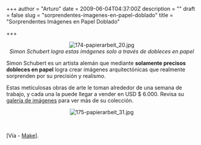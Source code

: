 +++
author = "Arturo"
date = 2009-06-04T04:37:00Z
description = ""
draft = false
slug = "sorprendentes-imagenes-en-papel-doblado"
title = "Sorprendentes Imágenes en Papel Doblado"

+++

<p align="center"><img src="http://geeksan.com/wp-content/uploads/import/174-papierarbeit_20.jpg" alt="174-papierarbeit_20.jpg" /><br /><cite>Simon Schubert logra estas imágenes solo a través de dobleces en papel</cite></p>

<p>Simon Schubert es un artista alemán que mediante <strong>solamente precisos dobleces en papel</strong> logra crear imágenes arquitectónicas que realmente sorprenden por su precisión y realismo.</p>

<p>Estas meticulosas obras de arte le toman alrededor de una semana de trabajo, y cada una la puede llegar a vender en USD $ 6.000. Revisa su <a href="http://www.simonschubert.de/papierarbeiten.html">galería de imágenes</a> para ver más de su colección.</p>


<p align="center"><img src="http://geeksan.com/wp-content/uploads/import/175-papierarbeit_31.jpg" alt="175-papierarbeit_31.jpg" /></p><br>

[Vía - <a href="http://blog.makezine.com/archive/2009/06/folded_paper_images_draw_with_shado.html?CMP=OTC-0D6B48984890">Make</a>].